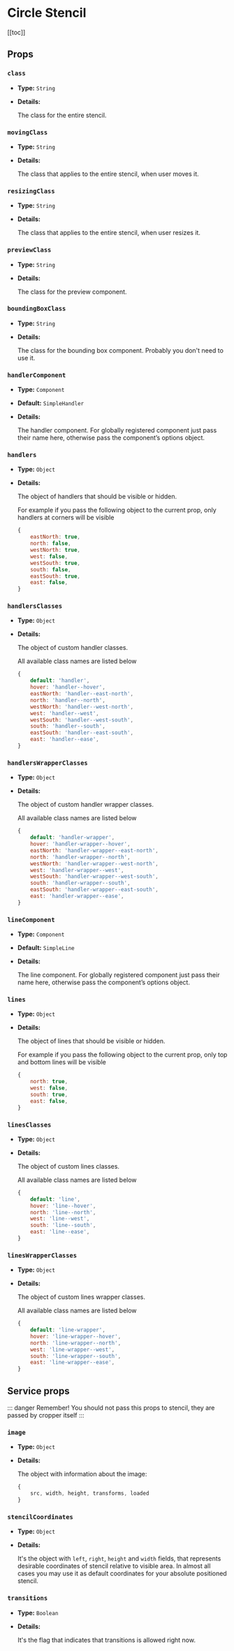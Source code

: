 # Circle Stencil

[[toc]]

## Props

### `class`

- **Type:** `String`

- **Details:**

	The class for the entire stencil.

### `movingClass`

- **Type:** `String`

- **Details:**
	
	The class that applies to the entire stencil, when user moves it.
	
### `resizingClass`

- **Type:** `String`

- **Details:**
	
	The class that applies to the entire stencil, when user resizes it.
	
### `previewClass`

- **Type:** `String`

- **Details:**
	
	The class for the preview component.


### `boundingBoxClass`

- **Type:** `String`

- **Details:**
	
	The class for the bounding box component.  Probably you don't need to use it.

### `handlerComponent`

- **Type:** `Component`

- **Default:** `SimpleHandler`

- **Details:**

	The handler component. For globally registered component just pass their name here, otherwise pass the component’s options object.

### `handlers`

- **Type:** `Object`

- **Details:** 

	The object of handlers that should be visible or hidden.
	
	For example if you pass the following object to the current prop, only handlers at  corners will be visible
	```js
	{
		eastNorth: true,
		north: false,
		westNorth: true,
		west: false,
		westSouth: true,
		south: false,
		eastSouth: true,
		east: false,
	}
	```

### `handlersClasses`

- **Type:** `Object`

- **Details:** 

	The object of custom handler classes.
	
	All available class names are listed below
	```js
	{
		default: 'handler',
		hover: 'handler--hover',
		eastNorth: 'handler--east-north',
		north: 'handler--north',
		westNorth: 'handler--west-north',
		west: 'handler--west',
		westSouth: 'handler--west-south',
		south: 'handler--south',
		eastSouth: 'handler--east-south',
		east: 'handler--ease',
	}
	```


### `handlersWrapperClasses`

- **Type:** `Object`

- **Details:** 

	The object of custom handler wrapper classes.
	
	All available class names are listed below
	```js
	{
		default: 'handler-wrapper',
		hover: 'handler-wrapper--hover',
		eastNorth: 'handler-wrapper--east-north',
		north: 'handler-wrapper--north',
		westNorth: 'handler-wrapper--west-north',
		west: 'handler-wrapper--west',
		westSouth: 'handler-wrapper--west-south',
		south: 'handler-wrapper--south',
		eastSouth: 'handler-wrapper--east-south',
		east: 'handler-wrapper--ease',
	}
	```


### `lineComponent`

- **Type:** `Component`

- **Default:** `SimpleLine`

- **Details:** 

	The line component. For globally registered component just pass their name here, otherwise pass the component’s options object.

### `lines`

- **Type:** `Object`

- **Details:** 

	The object of lines that should be visible or hidden.
	
	For example if you pass the following object to the current prop, only top and bottom lines will be visible
	```js
	{
		north: true,
		west: false,
		south: true,
		east: false,
	}
	```

### `linesClasses`

- **Type:** `Object`

- **Details:** 

	The object of custom lines classes.
	
	All available class names are listed below
	```js
	{
		default: 'line',
		hover: 'line--hover',
		north: 'line--north',
		west: 'line--west',
		south: 'line--south',
		east: 'line--ease',
	}
	```
### `linesWrapperClasses`

- **Type:** `Object`

- **Details:** 

	The object of custom lines wrapper classes.
	
	All available class names are listed below
	```js
	{
		default: 'line-wrapper',
		hover: 'line-wrapper--hover',
		north: 'line-wrapper--north',
		west: 'line-wrapper--west',
		south: 'line-wrapper--south',
		east: 'line-wrapper--ease',
	}
	```

## Service props

::: danger Remember!
You should not pass this props to stencil, they are passed by cropper itself
:::

### `image`
- **Type:** `Object`

- **Details:** 

	The object with information about the image:
	```js
	{
		src, width, height, transforms, loaded
	}
	```

### `stencilCoordinates`
- **Type:** `Object`

- **Details:** 

	It's the object with `left`, `right`, `height` and `width` fields, that represents desirable coordinates of stencil relative to visible area. In almost all cases you may use it as default coordinates for your absolute positioned stencil.

### `transitions`
- **Type:** `Boolean`

- **Details:** 

	It's the flag that indicates that transitions is allowed right now.
